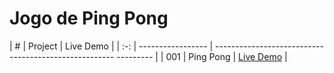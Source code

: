 # Jogo de Ping Pong


|  #  | Project           | Live Demo                                                             |
| :-: | ----------------- | -----------------------------------------------------  ---------        |
| 001 | Ping Pong         | [Live Demo](https://valderlanjs.github.io/jogo_ping_pong/)            |
 
